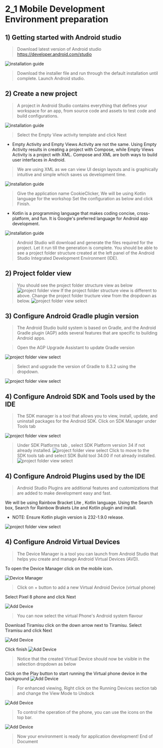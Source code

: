# 2_1 Mobile Development Environment preparation

## 1) Getting started with Android studio
> Download latest version of Android studio
https://developer.android.com/studio

![installation guide](https://github.com/hakansuku/D1APACTraining/blob/main/images/mobile/install.png?raw=true)
> Download the installer file and run through the default installation until complete.
> Launch Android studio.

## 2) Create a new project
> A project in Android Studio contains everything that defines your workspace for an app, from source code and assets to test code and build configurations.

![installation guide](https://github.com/hakansuku/D1APACTraining/blob/main/images/mobile/newproject.png?raw=true)

> Select the Empty View activity template and click Next
 - Empty Activity and Empty Views Activity are not the same. Using Empty Activity results in creating a project with Compose, while Empty Views Activity is a project with XML. Compose and XML are both ways to build user interfaces in Android.
 >We are using XML as we can view UI design layouts and is graphically intuitive and simple which saves us development time.

![installation guide](https://github.com/hakansuku/D1APACTraining/blob/main/images/mobile/Prjemptyview.png?raw=true)

> Give the application name CookieClicker, 
We will be using Kotlin language for the workshop Set the configuration as below and click Finish.
- Kotlin is a programming language that makes coding concise, cross-platform, and fun. It is Google's preferred language for Android app development.

![installation guide](https://github.com/hakansuku/D1APACTraining/blob/main/images/mobile/Prjfinish.png?raw=true)

> Android Studio will download and generate the files required for the project.  Let it run till the generation is complete.  You should be able to see a project folder structure created at the left panel of the Android Studio Integrated Development Environment (IDE).

## 2) Project folder view
> You should see the project folder structure view as below
![project folder view](https://github.com/hakansuku/D1APACTraining/blob/main/images/mobile/androidappview.png?raw=true)
> If the project folder structure view is different to above.  Change the project folder tructure view from the dropdown as below.
![project folder view select](https://github.com/hakansuku/D1APACTraining/blob/main/images/mobile/folderview.png?raw=true)

## 3) Configure Android Gradle plugin version

> The Android Studio build system is based on Gradle, and the Android Gradle plugin (AGP) adds several features that are specific to building Android apps. 

> Open the AGP Upgrade Assistant to update Gradle version

![project folder view select](https://github.com/hakansuku/D1APACTraining/blob/main/images/mobile/agpupgrade.png?raw=true)
> Select and upgrade the version of Gradle to 8.3.2 using the dropdown. 

![project folder view select](https://github.com/hakansuku/D1APACTraining/blob/main/images/mobile/gradleversion.png?raw=true)

## 4) Configure Android SDK and Tools used by the IDE
> The SDK manager is a tool that allows you to view, install, update, and uninstall packages for the Android SDK.
Click on SDK Manager under Tools tab

![project folder view select](https://github.com/hakansuku/D1APACTraining/blob/main/images/mobile/SDKmanager.png?raw=true)
> Under SDK Platforms tab , select SDK Platform version 34 if not already installed.
![project folder view select](https://github.com/hakansuku/D1APACTraining/blob/main/images/mobile/android14.png?raw=true)
> Click to move to the SDK tools tab and select SDK Build tool 34.00 if not already installed.
![project folder view select](https://github.com/hakansuku/D1APACTraining/blob/main/images/mobile/androidtools.png?raw=true)

## 4) Configure Android Plugins used by the IDE
> Android Studio Plugins are additional features and customizations that are added to make development easy and fast. 

We will be using Rainbow Bracket Lite , Kotlin language.
Using the Search box, Search for Rainbow Brakets Lite and Kotlin plugin and install.  
- NOTE: Ensure Kotlin plugin version is 232-1.9.0 release.  

![project folder view select](https://github.com/hakansuku/D1APACTraining/blob/main/images/mobile/kotlinplugin.png?raw=true)

## 4) Configure Android Virtual Devices 
> The Device Manager is a tool you can launch from Android Studio that helps you create and manage Android Virtual Devices (AVD). 

To open the Device Manager click on the mobile icon.  

![Device Manager](https://github.com/hakansuku/D1APACTraining/blob/main/images/mobile/devicemanager.png?raw=true)
> Click on + button to add a new Virtual Android Device (virtual phone)

Select Pixel 8 phone and click Next

![Add Device](https://github.com/hakansuku/D1APACTraining/blob/main/images/mobile/pixel8.png?raw=true)
> You can now select the virtual Phone's Android system flavour 

Download Tiramisu click on the down arrow next to Tiramisu. 
Select Tiramisu and click Next

![Add Device](https://github.com/hakansuku/D1APACTraining/blob/main/images/mobile/tiramisu.png?raw=true)

Click finish
![Add Device](https://github.com/hakansuku/D1APACTraining/blob/main/images/mobile/AVDfinish.png?raw=true)
> Notice that the created Virtual Device should now be visible in the selection dropdown as below

Click on the Play button to start running the Virtual phone device in the background
![Add Device](https://github.com/hakansuku/D1APACTraining/blob/main/images/mobile/selectAVD.png?raw=true)

> For enhanced viewing, Right click on the Running Devices section tab and change the View Mode to Undock

![Add Device](https://github.com/hakansuku/D1APACTraining/blob/main/images/mobile/undockAVD.png?raw=true)

> To control the operation of the phone, you can use the icons on the top bar.

![Add Device](https://github.com/hakansuku/D1APACTraining/blob/main/images/mobile/runningdevice.png?raw=true)

> Now your environment is ready for application development!
End of Document
